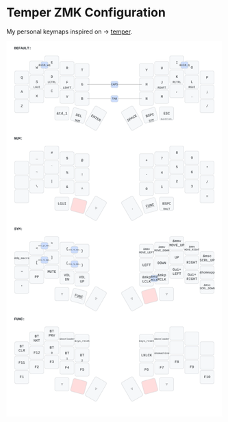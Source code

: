 # Temper ZMK Configuration

My personal keymaps inspired on ->
[temper](https://github.com/raeedcho/temper).

![Temper Keymap](keymap_img/temper.svg)
